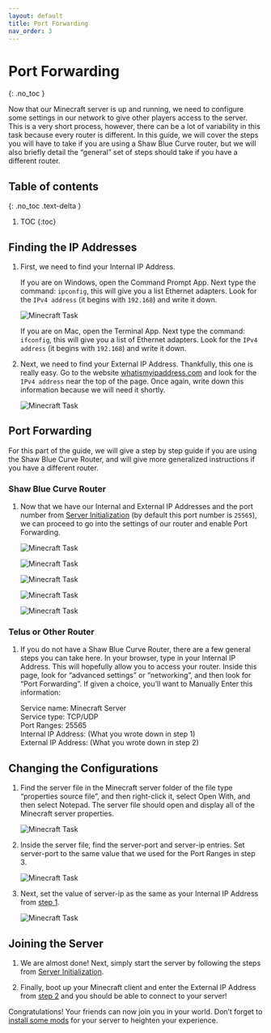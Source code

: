 ```yaml
---
layout: default
title: Port Forwarding
nav_order: 3
---
```


# Port Forwarding
{: .no_toc }

Now that our Minecraft server is up and running, we need to configure some settings in our network to give other players access to the server. This is a very short process, however, there can be a lot of variability in this task because every router is different. In this guide, we will cover the steps you will have to take if you are using a Shaw Blue Curve router, but we will also briefly detail the “general” set of steps should take if you have a different router.

## Table of contents
{: .no_toc .text-delta }

1. TOC
{:toc}

## Finding the IP Addresses

1. First, we need to find your Internal IP Address. 

    If you are on Windows, open the Command Prompt App. Next type the command: `ipconfig`, this will give you a list Ethernet adapters. Look for the `IPv4 address` (it begins with `192.168`) and write it down.
    
      ![Minecraft Task](../assets/images/port/Task2.01.png)
        
    If you are on Mac, open the Terminal App. Next type the command: `ifconfig`, this will give you a list of Ethernet adapters. Look for the `IPv4 address` (it begins with `192.168`) and write it down.

2. Next, we need to find your External IP Address. Thankfully, this one is really easy. Go to the website [whatismyipaddress.com](https://whatismyipaddress.com/) and look for the `IPv4 address` near the top of the page. Once again, write down this information because we will need it shortly.
        
      ![Minecraft Task](../assets/images/port/Task2.03.png)

## Port Forwarding   

For this part of the guide, we will give a step by step guide if you are using the Shaw Blue Curve Router, and will give more generalized instructions if you have a different router.

### Shaw Blue Curve Router

1. Now that we have our Internal and External IP Addresses and the port number from [Server Initialization](https://lbeique.github.io/How-To-Setup-a-Minecraft-Server/docs/Server%20Initialization/#changing-the-configurations) (by default this port number is `25565`), we can proceed to go into the settings of our router and enable Port Forwarding.

    ![Minecraft Task](../assets/images/port/2.07.png)
      
    ![Minecraft Task](../assets/images/port/2.08.png)
      
    ![Minecraft Task](../assets/images/port/2.09.png)
      
    ![Minecraft Task](../assets/images/port/2.10.png)
      
    ![Minecraft Task](../assets/images/port/2.11.png)

### Telus or Other Router

1. If you do not have a Shaw Blue Curve Router, there are a few general steps you can take here. In your browser, type in your Internal IP Address. This will hopefully allow you to access your router. Inside this page, look for “advanced settings” or “networking”, and then look for “Port Forwarding”. If given a choice, you’ll want to Manually Enter this information:

    Service name: Minecraft Server  
    Service type: TCP/UDP  
    Port Ranges: 25565  
    Internal IP Address: (What you wrote down in step 1)  
    External IP Address: (What you wrote down in step 2)  

## Changing the Configurations

1. Find the server file in the Minecraft server folder of the file type “properties source file”, and then right-click it, select Open With, and then select Notepad. The server file should open and display all of the Minecraft server properties.

      ![Minecraft Task](../assets/images/port/Task2.04.png)

2. Inside the server file, find the server-port and server-ip entries. Set server-port to the same value that we used for the Port Ranges in step 3. 

      ![Minecraft Task](../assets/images/port/Task2.05.png)

3. Next, set the value of server-ip as the same as your Internal IP Address from [step 1](https://lbeique.github.io/How-To-Setup-a-Minecraft-Server/docs/PortForward/#finding-the-ip-addresses).

      ![Minecraft Task](../assets/images/port/Task2.06.png)

## Joining the Server

1. We are almost done! Next, simply start the server by following the steps from [Server Initialization](https://lbeique.github.io/How-To-Setup-a-Minecraft-Server/docs/Server%20Initialization/#starting-the-server).

2. Finally, boot up your Minecraft client and enter the External IP Address from [step 2](https://lbeique.github.io/How-To-Setup-a-Minecraft-Server/docs/PortForward/#finding-the-ip-addresses) and you should be able to connect to your server!

Congratulations! Your friends can now join you in your world. Don’t forget to [install some mods](https://lbeique.github.io/How-To-Setup-a-Minecraft-Server/docs/Install%20Mods/) for your server to heighten your experience.
